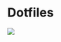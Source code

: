 # Dotfiles

<a href="https://www.zsh.org/">
    <img src="https://img.shields.io/badge/Zsh-5.8.1-F6F8FA.svg?logo=zsh&logoColor=FFFFFF&labelColor=303030&style=flat-square" />
</a>
